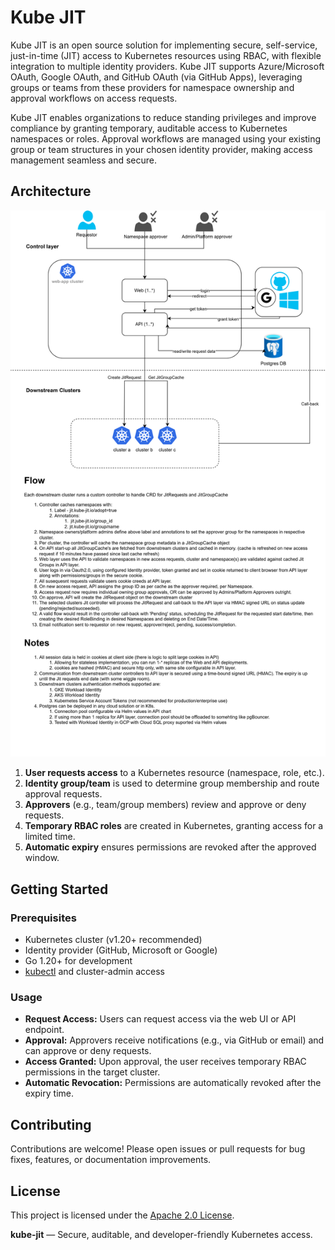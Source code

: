 # Kube JIT

Kube JIT is an open source solution for implementing secure, self-service, just-in-time (JIT) access to Kubernetes resources using RBAC, with flexible integration to multiple identity providers. Kube JIT supports Azure/Microsoft OAuth, Google OAuth, and GitHub OAuth (via GitHub Apps), leveraging groups or teams from these providers for namespace ownership and approval workflows on access requests.

Kube JIT enables organizations to reduce standing privileges and improve compliance by granting temporary, auditable access to Kubernetes namespaces or roles. Approval workflows are managed using your existing group or team structures in your chosen identity provider, making access management seamless and secure.

## Architecture

![Diagram](docs/diagrams/Kube-JIT.svg)

1. **User requests access** to a Kubernetes resource (namespace, role, etc.).
2. **Identity group/team** is used to determine group membership and route approval requests.
3. **Approvers** (e.g., team/group members) review and approve or deny requests.
4. **Temporary RBAC roles** are created in Kubernetes, granting access for a limited time.
5. **Automatic expiry** ensures permissions are revoked after the approved window.

## Getting Started

### Prerequisites

- Kubernetes cluster (v1.20+ recommended)
- Identity provider (GitHub, Microsoft or Google)
- Go 1.20+ for development
- [kubectl](https://kubernetes.io/docs/tasks/tools/) and cluster-admin access


### Usage

- **Request Access:** Users can request access via the web UI or API endpoint.
- **Approval:** Approvers receive notifications (e.g., via GitHub or email) and can approve or deny requests.
- **Access Granted:** Upon approval, the user receives temporary RBAC permissions in the target cluster.
- **Automatic Revocation:** Permissions are automatically revoked after the expiry time.

## Contributing

Contributions are welcome! Please open issues or pull requests for bug fixes, features, or documentation improvements.

## License

This project is licensed under the [Apache 2.0 License](LICENSE).

**kube-jit** — Secure, auditable, and developer-friendly Kubernetes access.